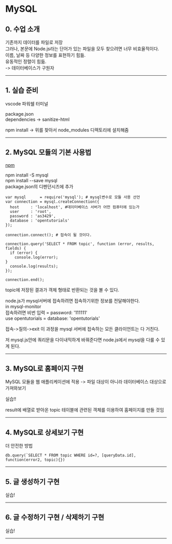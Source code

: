 # MySQL

## 0. 수업 소개

기존까지 데이터를 파일로 저장  
그러나, 본문에 Node.js라는 단어가 있는 파일을 모두 찾으려면 너무 비효율적이다.  
이름, 날짜 등 다양한 정보를 표현하기 힘듦.  
유동적인 정렬이 힘듦.  
-> 데이터베이스가 구원자  

---

## 1. 실습 준비

vscode 파워쉘 터미널  

package.json  
dependencies -> sanitize-html  

npm install -> 위를 찾아서 node_modules 디렉토리에 설치해줌  

---

## 2. MySQL 모듈의 기본 사용법

[npm](https://www.npmjs.com/package/mysql)

npm install -S mysql  
npm install --save mysql  
package.json의 디펜던시즈에 추가  

~~~
var mysql      = require('mysql'); # mysql변수로 모듈 사용 선언
var connection = mysql.createConnection({ 
  host     : 'localhost', #데이터베이스 서버가 어떤 컴퓨터에 있는가
  user     : 'root', 
  password : 'as3429',
  database : 'opentutorials'
});
 
connection.connect(); # 접속이 될 것이다.
 
connection.query('SELECT * FROM topic', function (error, results, fields) {
  if (error) {
	console.log(error);
}
  console.log(results);
});
 
connection.end();
~~~

topic에 저장된 결과가 객체 형태로 반환되는 것을 볼 수 있다.  

node.js가 mysql서버에 접속하려면 접속하기위한 정보를 전달해야한다.  
in mysql-monitor  
접속하려면 비번 입력 = password: '111111'  
use opentutorials = database: 'opentutorials'  

접속->질의->exit 이 과정을 mysql 서버에 접속하는 모든 클라이언트는 다 거친다.  

저 mysql.js안에 쿼리문을 다이내믹하게 바꿔준다면 node.js에서 mysql을 다룰 수 있게 된다.  

---

## 3. MySQL로 홈페이지 구현

MySQL 모듈을 웹 애플리케이션에 적용 -> 파일 대상이 아니라 데이터베이스 대상으로 가져와보기  

실습!!

result에 배열로 받아온 topic 테이블에 관련된 객체를 이용하여 홈페이지를 만들 것임  

---

## 4. MySQL로 상세보기 구현

더 안전한 방법
~~~
db.query(`SELECT * FROM topic WHERE id=?, [queryData.id], function(error2, topic){})
~~~

---

## 5. 글 생성하기 구현

실습!

---

## 6. 글 수정하기 구현 / 삭제하기 구현

실습!

---


